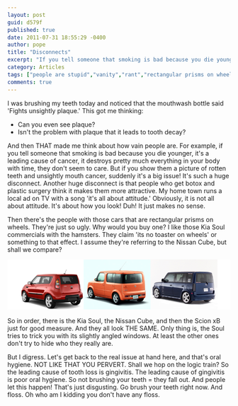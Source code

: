 ```yaml
---
layout: post
guid: d579f
published: true
date: 2011-07-31 18:55:29 -0400
author: pope
title: "Disconnects"
excerpt: "If you tell someone that smoking is bad because you die younger, it\'s a leading cause of cancer, it destroys pretty much everything in your body with time, they don\'t seem to care. But if you show them a picture of rotten teeth and unsightly mouth cancer, suddenly it\'s a big issue! It\'s such a huge disconnect. "
category: Articles
tags: ["people are stupid","vanity","rant","rectangular prisms on wheels","the scion looks like a piece of shit","go brush your teeth","floss","oral hygiene"]
comments: true 
---
```


I was brushing my teeth today and noticed that the mouthwash bottle said 'Fights unsightly plaque.' This got me thinking:

*   Can you even see plaque?
*   Isn't the problem with plaque that it leads to tooth decay?

And then THAT made me think about how vain people are. For example, if you tell someone that smoking is bad because you die younger, it's a leading cause of cancer, it destroys pretty much everything in your body with time, they don't seem to care. But if you show them a picture of rotten teeth and unsightly mouth cancer, suddenly it's a big issue! It's such a huge disconnect. Another huge disconnect is that people who get botox and plastic surgery think it makes them more attractive. My home town runs a local ad on TV with a song 'it's all about attitude.' Obviously, it is not all about attitude. It's about how you look! Duh! It just makes no sense.

Then there's the people with those cars that are rectangular prisms on wheels. They're just so ugly. Why would you buy one? I like those Kia Soul commercials with the hamsters. They claim 'its no toaster on wheels' or something to that effect. I assume they're referring to the Nissan Cube, but shall we compare?

![I'm like 90% sure these are all the same vehicle.](/assets/img/lol/disconnects_cars.png)

So in order, there is the Kia Soul, the Nissan Cube, and then the Scion xB just for good measure. And they all look THE SAME. Only thing is, the Soul tries to trick you with its slightly angled windows. At least the other ones don't try to hide who they really are.

But I digress. Let's get back to the real issue at hand here, and that's oral hygiene. NOT LIKE THAT YOU PERVERT. Shall we hop on the logic train? So the leading cause of tooth loss is gingivitis. The leading cause of gingivitis is poor oral hygiene. So not brushing your teeth = they fall out. And people let this happen! That's just disgusting. Go brush your teeth right now. And floss. Oh who am I kidding you don't have any floss.